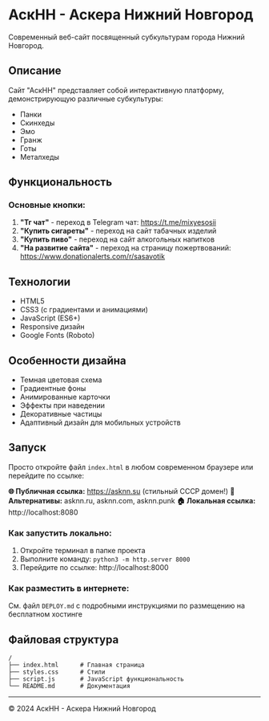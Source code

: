 # АскНН - Аскера Нижний Новгород

Современный веб-сайт посвященный субкультурам города Нижний Новгород.

## Описание

Сайт "АскНН" представляет собой интерактивную платформу, демонстрирующую различные субкультуры:
- Панки
- Скинхеды
- Эмо
- Гранж
- Готы
- Металхеды

## Функциональность

### Основные кнопки:

1. **"Тг чат"** - переход в Telegram чат: https://t.me/mixyesosii
2. **"Купить сигареты"** - переход на сайт табачных изделий
3. **"Купить пиво"** - переход на сайт алкогольных напитков
4. **"На развитие сайта"** - переход на страницу пожертвований: https://www.donationalerts.com/r/sasavotik

## Технологии

- HTML5
- CSS3 (с градиентами и анимациями)
- JavaScript (ES6+)
- Responsive дизайн
- Google Fonts (Roboto)

## Особенности дизайна

- Темная цветовая схема
- Градиентные фоны
- Анимированные карточки
- Эффекты при наведении
- Декоративные частицы
- Адаптивный дизайн для мобильных устройств

## Запуск

Просто откройте файл `index.html` в любом современном браузере или перейдите по ссылке:

**🌐 Публичная ссылка:** https://asknn.su (стильный СССР домен!)
**🔄 Альтернативы:** asknn.ru, asknn.com, asknn.punk
**🏠 Локальная ссылка:** http://localhost:8080

### Как запустить локально:
1. Откройте терминал в папке проекта
2. Выполните команду: `python3 -m http.server 8000`
3. Перейдите по ссылке: http://localhost:8000

### Как разместить в интернете:
См. файл `DEPLOY.md` с подробными инструкциями по размещению на бесплатном хостинге

## Файловая структура

```
/
├── index.html      # Главная страница
├── styles.css      # Стили
├── script.js       # JavaScript функциональность
└── README.md       # Документация
```

---

© 2024 АскНН - Аскера Нижний Новгород